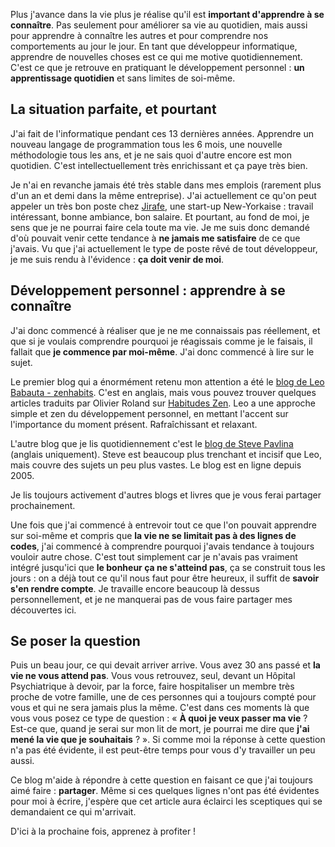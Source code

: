 <!-- 
.. title: Le développement personnel : pour qui, pourquoi
.. slug: le-développement-personnel-pour-qui-pourquoi
.. date: 2012-10-10 17:00:11+02:00
.. tags: Développement personnel, Carrière et travail
.. category: 
.. link: 
.. description: 
.. type: text
-->

<p>Plus j'avance dans la vie plus je réalise qu'il est <strong>important d'apprendre à se connaître</strong>. Pas seulement pour améliorer sa vie au quotidien, mais aussi pour apprendre à connaître les autres et pour comprendre nos comportements au jour le jour. En tant que développeur informatique, apprendre de nouvelles choses est ce qui me motive quotidiennement. C'est ce que je retrouve en pratiquant le développement personnel : <strong>un apprentissage quotidien</strong> et sans limites de soi-même.</p>
<!-- TEASER_END -->
<p><h2>La situation parfaite, et pourtant</h2></p>

<p>J'ai fait de l'informatique pendant ces 13 dernières années. Apprendre un nouveau langage de programmation tous les 6 mois, une nouvelle méthodologie tous les ans, et je ne sais quoi d'autre encore est mon quotidien. C'est intellectuellement très enrichissant et ça paye très bien.</p>

<p>Je n'ai en revanche jamais été très stable dans mes emplois (rarement plus d'un an et demi dans la même entreprise). J'ai actuellement ce qu'on peut appeler un très bon poste chez <a href="http://jirafe.com">Jirafe</a>, une start-up New-Yorkaise : travail intéressant, bonne ambiance, bon salaire. Et pourtant, au fond de moi, je sens que je ne pourrai faire cela toute ma vie. Je me suis donc demandé d'où pouvait venir cette tendance à <strong>ne jamais me satisfaire</strong> de ce que j'avais. Vu que j'ai actuellement le type de poste rêvé de tout développeur, je me suis rendu à l'évidence : <strong>ça doit venir de moi</strong>.</p>

<p><h2>Développement personnel : apprendre à se connaître</h2></p>

<p>J'ai donc commencé à réaliser que je ne me connaissais pas réellement, et que si je voulais comprendre pourquoi je réagissais comme je le faisais, il fallait que <strong>je commence par moi-même</strong>. J'ai donc commencé à lire sur le sujet.</p>

<p>Le premier blog qui a énormément retenu mon attention a été le <a href="http://zenhabits.net/">blog de Leo Babauta - zenhabits</a>. C'est en anglais, mais vous pouvez trouver quelques articles traduits par Olivier Roland sur <a href="http://www.habitudes-zen.fr/">Habitudes Zen</a>. Leo a une approche simple et zen du développement personnel, en mettant l'accent sur l'importance du moment présent. Rafraîchissant et relaxant.</p>

<p>L'autre blog que je lis quotidiennement c'est le <a href="http://www.stevepavlina.com/">blog de Steve Pavlina</a> (anglais uniquement). Steve est beaucoup plus trenchant et incisif que Leo, mais couvre des sujets un peu plus vastes. Le blog est en ligne depuis 2005.</p>

<p>Je lis toujours activement d'autres blogs et livres que je vous ferai partager prochainement.</p>

<p>Une fois que j'ai commencé à entrevoir tout ce que l'on pouvait apprendre sur soi-même et compris que <strong>la vie ne se limitait pas à des lignes de codes</strong>, j'ai commencé à comprendre pourquoi j'avais tendance à toujours vouloir autre chose. C'est tout simplement car je n'avais pas vraiment intégré jusqu'ici que <strong>le bonheur ça ne s'atteind pas</strong>, ça se construit tous les jours : on a déjà tout ce qu'il nous faut pour être heureux, il suffit de <strong>savoir s'en rendre compte</strong>. Je travaille encore beaucoup là dessus personnellement, et je ne manquerai pas de vous faire partager mes découvertes ici.</p>

<p><h2>Se poser la question</h2></p>

<p>Puis un beau jour, ce qui devait arriver arrive. Vous avez 30 ans passé et <strong>la vie ne vous attend pas</strong>. Vous vous retrouvez, seul, devant un Hôpital Psychiatrique à devoir, par la force, faire hospitaliser un membre très proche de votre famille, une de ces personnes qui a toujours compté pour vous et qui ne sera jamais plus la même. C'est dans ces moments là que vous vous posez ce type de question : « <strong>À quoi je veux passer ma vie</strong> ? Est-ce que, quand je serai sur mon lit de mort, je pourrai me dire que <strong>j'ai mené la vie que je souhaitais</strong> ? ». Si comme moi la réponse à cette question n'a pas été évidente, il est peut-être temps pour vous d'y travailler un peu aussi.</p>

<p>Ce blog m'aide à répondre à cette question en faisant ce que j'ai toujours aimé faire : <strong>partager</strong>. Même si ces quelques lignes n'ont pas été évidentes pour moi à écrire, j'espère que cet article aura éclairci les sceptiques qui se demandaient ce qui m'arrivait.</p>

<p>D'ici à la prochaine fois, apprenez à profiter !</p>
